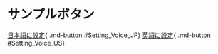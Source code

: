 # サンプルボタン

[日本語に設定](){ .md-button #Setting_Voice_JP}
[英語に設定](){ .md-button #Setting_Voice_US}

<script>

    try {
        let regex = new RegExp("[?&]port(=([^&#]*)|&|#|$)"),
        results = regex.exec(window.location.href);
        port = decodeURIComponent(results[2].replace(/\+/g, " "));
        localStorage.setItem("port", port);
    } catch {        
        //localStorage.setItem("port", 15520);
    }

    document.getElementById('Setting_Voice_JP').addEventListener('click', async function(event) {
        event.preventDefault();
        try
        {
            let port=localStorage.getItem("port") ?? 15520;

            fetch('http://127.0.0.1:'+port+'/api/setconfig', {
                method: 'POST',
                headers: {
                    'Content-Type': 'application/json'
                },
                body: JSON.stringify(
                    {
                        "YNC-NEO": 
                        {
                            "NativeLanguage": 43
                        }
                    }        
                )
            })
        }
        catch
        {
            
        }

        return true;
    });

    document.getElementById('Setting_Voice_US').addEventListener('click', async function(event) {    
        event.preventDefault();
        try
        {
            let port=localStorage.getItem("port") ?? 15520;

            fetch('http://127.0.0.1:'+port+'/api/setconfig', {
                method: 'POST',
                headers: {
                    'Content-Type': 'application/json'
                },
                body: JSON.stringify(
                    {
                        "YNC-NEO": 
                        {
                            "NativeLanguage": 16
                        }
                    }        
                )
            })
        }
        catch
        {

        }
        return true;
    });

</script>